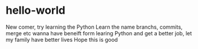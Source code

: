 # hello-world
New comer, try learning the Python
Learn the name branchs, commits, merge etc wanna have beneift form learing Python and get a better job, let my family have better lives
Hope this is good
